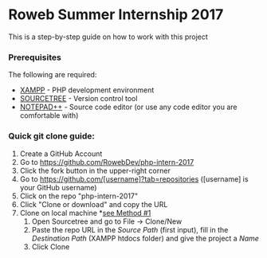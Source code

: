 # Roweb Summer Internship 2017

This is a step-by-step guide on how to work with this project

### Prerequisites

The following are required:

* [XAMPP](https://www.apachefriends.org/xampp-files/5.6.31/xampp-win32-5.6.31-0-VC11-installer.exe) - PHP development environment
* [SOURCETREE](https://www.sourcetreeapp.com/) - Version control tool
* [NOTEPAD++](https://notepad-plus-plus.org/download/v7.4.2.html) - Source code editor (or use any code editor you are comfortable with)

### Quick git clone guide:

1. Create a GitHub Account
2. Go to https://github.com/RowebDev/php-intern-2017
3. Click the fork button in the upper-right corner
4. Go to https://github.com/[username]?tab=repositories ([username] is your GitHub username)
5. Click on the repo "php-intern-2017"
6. Click "Clone or download" and copy the URL
7. Clone on local machine *[see Method #1](https://confluence.atlassian.com/sourcetreekb/clone-a-repository-into-sourcetree-780870050.html)
	1. Open Sourcetree and go to File -> Clone/New 
	2. Paste the repo URL in the *Source Path* (first input), fill in the *Destination Path* (XAMPP htdocs folder) and give the project a *Name*
	3. Click Clone
